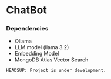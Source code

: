 # ChatBot

### Dependencies
- Ollama
- LLM model (llama 3.2)
- Embedding Model
- MongoDB Atlas Vector Search

`HEADSUP: Project is under development.`